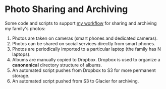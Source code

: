 # Photo Sharing and Archiving

Some code and scripts to support [my workflow][1] for sharing and archiving my family's photos:

1. Photos are taken on cameras (smart phones and dedicated cameras).
2. Photos can be shared on social services directly from smart phones.
3. Photos are periodically imported to a particular laptop (the family has N laptops).
4. Albums are manually copied to Dropbox. Dropbox is used to organize a **canononical** directory structure of albums.
5. An automated script pushes from Dropbox to S3 for more permanent storage.
6. An automated script pushed from S3 to Glacier for archiving.


[1]:/photo-sharing-workflow.png
